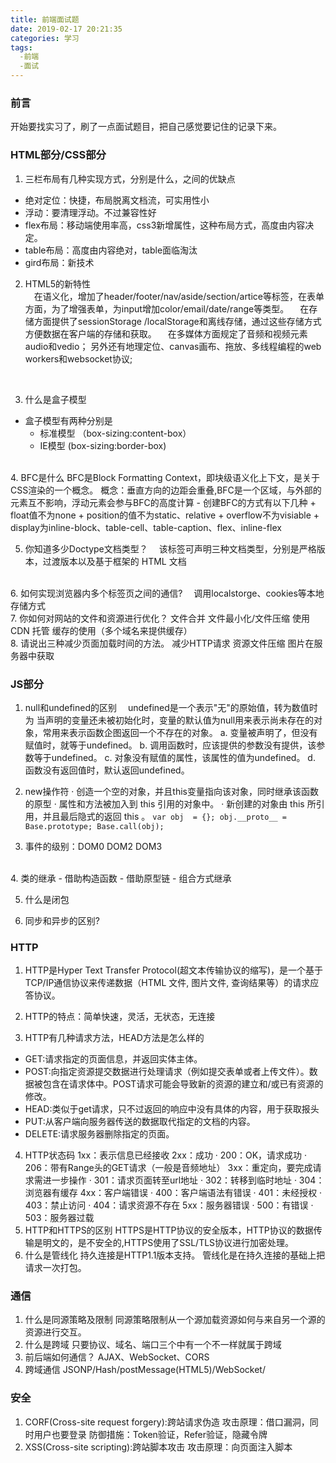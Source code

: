```yaml
---
title: 前端面试题
date: 2019-02-17 20:21:35
categories: 学习
tags: 
  -前端
  -面试
---
```

### 前言
开始要找实习了，刷了一点面试题目，把自己感觉要记住的记录下来。
<!-- more -->

### HTML部分/CSS部分
  1. 三栏布局有几种实现方式，分别是什么，之间的优缺点
   - 绝对定位：快捷，布局脱离文档流，可实用性小
   - 浮动：要清理浮动。不过兼容性好
   - flex布局：移动端使用率高，css3新增属性，这种布局方式，高度由内容决定。
   - table布局：高度由内容绝对，table面临淘汰
   - gird布局：新技术

  2. HTML5的新特性<br>
  &emsp;在语义化，增加了header/footer/nav/aside/section/artice等标签，在表单方面，为了增强表单，为input增加color/email/date/range等类型。
  &emsp;在存储方面提供了sessionStorage /localStorage和离线存储，通过这些存储方式方便数据在客户端的存储和获取。
  &emsp;在多媒体方面规定了音频和视频元素audio和vedio； 另外还有地理定位、canvas画布、拖放、多线程编程的web workers和websocket协议;
  <br>

  3. 什么是盒子模型
   - 盒子模型有两种分别是
      + 标准模型 （box-sizing:content-box）
       + IE模型  (box-sizing:border-box)
  <br>
  4. BFC是什么
   BFC是Block Formatting Context，即块级语义化上下文，是关于CSS渲染的一个概念。
  概念：垂直方向的边距会重叠,BFC是一个区域，与外部的元素互不影响，浮动元素会参与BFC的高度计算
   - 创建BFC的方式有以下几种
      + float值不为none
      + position的值不为static、relative
      + overflow不为visiable
      + display为inline-block、table-cell、table-caption、flex、inline-flex

  5. 你知道多少Doctype文档类型？
  &emsp;该标签可声明三种文档类型，分别是严格版本，过渡版本以及基于框架的 HTML 文档
 <br>
  6. 如何实现浏览器内多个标签页之间的通信?
  &emsp;调用localstorge、cookies等本地存储方式
  <br>
  7. 你如何对网站的文件和资源进行优化？
   文件合并
   文件最小化/文件压缩
   使用 CDN 托管
   缓存的使用（多个域名来提供缓存）
  <br>
  8. 请说出三种减少页面加载时间的方法。
   减少HTTP请求
   资源文件压缩
   图片在服务器中获取

  ### JS部分
  
  1. null和undefined的区别
  &emsp;undefined是一个表示"无"的原始值，转为数值时为 当声明的变量还未被初始化时，变量的默认值为null用来表示尚未存在的对象，常用来表示函数企图返回一个不存在的对象。
    a. 变量被声明了，但没有赋值时，就等于undefined。
    b. 调用函数时，应该提供的参数没有提供，该参数等于undefined。
    c. 对象没有赋值的属性，该属性的值为undefined。
    d. 函数没有返回值时，默认返回undefined。 

  2. new操作符
    · 创造一个空的对象，并且this变量指向该对象，同时继承该函数的原型
    · 属性和方法被加入到 this 引用的对象中。
    · 新创建的对象由 this 所引用，并且最后隐式的返回 this 。
    ```
    var obj  = {};
    obj.__proto__ = Base.prototype;
    Base.call(obj); 
    ```
  3. 事件的级别：DOM0 DOM2 DOM3
  <br>
  4. 类的继承
   - 借助构造函数
   - 借助原型链
   - 组合方式继承

  5. 什么是闭包

  6. 同步和异步的区别?

  ### HTTP
  1. HTTP是Hyper Text Transfer Protocol(超文本传输协议的缩写)，是一个基于TCP/IP通信协议来传递数据（HTML 文件, 图片文件, 查询结果等）的请求应答协议。
  2. HTTP的特点：简单快速，灵活，无状态，无连接

  3. HTTP有几种请求方法，HEAD方法是怎么样的
  - GET:请求指定的页面信息，并返回实体主体。
  - POST:向指定资源提交数据进行处理请求（例如提交表单或者上传文件）。数据被包含在请求体中。POST请求可能会导致新的资源的建立和/或已有资源的修改。
  - HEAD:类似于get请求，只不过返回的响应中没有具体的内容，用于获取报头
  - PUT:从客户端向服务器传送的数据取代指定的文档的内容。
  - DELETE:请求服务器删除指定的页面。
    
  4. HTTP状态码
    1xx：表示信息已经接收
    2xx：成功
    · 200：OK，请求成功
    · 206：带有Range头的GET请求（一般是音频地址）
  3xx：重定向，要完成请求需进一步操作
    · 301：请求页面转至url地址
    · 302：转移到临时地址
    · 304：浏览器有缓存
    4xx：客户端错误
    · 400：客户端语法有错误
    · 401：未经授权
    · 403：禁止访问
    · 404：请求资源不存在
    5xx：服务器错误
    · 500：有错误
    · 503：服务器过载
  5. HTTP和HTTPS的区别
    HTTPS是HTTP协议的安全版本，HTTP协议的数据传输是明文的，是不安全的,HTTPS使用了SSL/TLS协议进行加密处理。
    <br>
  6. 什么是管线化
  持久连接是HTTP1.1版本支持。
  管线化是在持久连接的基础上把请求一次打包。

  ### 通信
  1. 什么是同源策略及限制
  同源策略限制从一个源加载资源如何与来自另一个源的资源进行交互。
  2. 什么是跨域
  只要协议、域名、端口三个中有一个不一样就属于跨域
  3. 前后端如何通信？
  AJAX、WebSocket、CORS
  4. 跨域通信
  JSONP/Hash/postMessage(HTML5)/WebSocket/
  
  ### 安全
  1. CORF(Cross-site request forgery):跨站请求伪造
  攻击原理：借口漏洞，同时用户也要登录
  防御措施：Token验证，Refer验证，隐藏令牌
  2. XSS(Cross-site scripting):跨站脚本攻击
  攻击原理：向页面注入脚本

